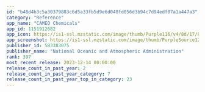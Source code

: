 ```yaml
---
id: "b48d4b3c5a30379883c6d5a33fb5d9e6d048fd056d3b94c7d94edf07a1a447a3"
category: "Reference"
app_name: "CAMEO Chemicals"
app_id: 1151912682
app_icon: https://is1-ssl.mzstatic.com/image/thumb/Purple116/v4/8d/17/8c/8d178c15-7364-46b5-cdbd-d6b586034add/AppIcon-1x_U007emarketing-0-10-0-0-0-0-85-220-0.png/1024x1024bb.png
app_screenshot: https://is1-ssl.mzstatic.com/image/thumb/PurpleSource122/v4/3f/06/83/3f0683c5-e817-99fb-c58d-34e60cf70d21/dd1c045c-2ac5-4bf2-8e64-d00c6bb59b64_Z1.png/1242x2688bb.png
publisher_id: 583383075
publisher_name: "National Oceanic and Atmospheric Administration"
rank: 397
most_recent_release: 2023-12-14 00:00:00
release_count_in_past_year: 2
release_count_in_past_year_category: 7
release_count_in_past_year_top_in_category: 23
---
```

